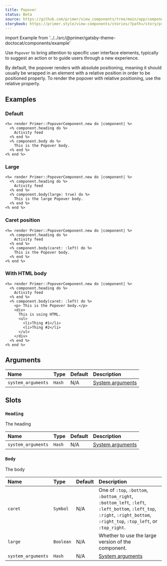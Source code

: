 ```yaml
---
title: Popover
status: Beta
source: https://github.com/primer/view_components/tree/main/app/components/primer/popover_component.rb
storybook: https://primer.style/view-components/stories/?path=/story/primer-popover-component
---
```


import Example from '../../src/@primer/gatsby-theme-doctocat/components/example'

<!-- Warning: AUTO-GENERATED file, do not edit. Add code comments to your Ruby instead <3 -->

Use `Popover` to bring attention to specific user interface elements, typically to suggest an action or to guide users through a new experience.

By default, the popover renders with absolute positioning, meaning it should usually be wrapped in an element with a relative position in order to be positioned properly. To render the popover with relative positioning, use the relative property.

## Examples

### Default

<Example src="<div class='Popover position-relative right-0 left-0'>  <div class='Popover-message Box p-4 mt-2 mx-auto text-left color-shadow-large'>    <h4 class='mb-2'>    Activity feed</h4>        This is the Popover body.</div></div>" />

```erb
<%= render Primer::PopoverComponent.new do |component| %>
  <% component.heading do %>
    Activity feed
  <% end %>
  <% component.body do %>
    This is the Popover body.
  <% end %>
<% end %>
```

### Large

<Example src="<div class='Popover position-relative right-0 left-0'>  <div class='Popover-message Box Popover-message--large p-4 mt-2 mx-auto text-left color-shadow-large'>    <h4 class='mb-2'>    Activity feed</h4>        This is the large Popover body.</div></div>" />

```erb
<%= render Primer::PopoverComponent.new do |component| %>
  <% component.heading do %>
    Activity feed
  <% end %>
  <% component.body(large: true) do %>
    This is the large Popover body.
  <% end %>
<% end %>
```

### Caret position

<Example src="<div class='Popover position-relative right-0 left-0'>  <div class='Popover-message Box Popover-message--left p-4 mt-2 mx-auto text-left color-shadow-large'>    <h4 class='mb-2'>    Activity feed</h4>        This is the Popover body.</div></div>" />

```erb
<%= render Primer::PopoverComponent.new do |component| %>
  <% component.heading do %>
    Activity feed
  <% end %>
  <% component.body(caret: :left) do %>
    This is the Popover body.
  <% end %>
<% end %>
```

### With HTML body

<Example src="<div class='Popover position-relative right-0 left-0'>  <div class='Popover-message Box Popover-message--left p-4 mt-2 mx-auto text-left color-shadow-large'>    <h4 class='mb-2'>    Activity feed</h4>        <p> This is the Popover body.</p>    <div>      This is using HTML.      <ul>        <li>Thing #1</li>        <li>Thing #2</li>      </ul>    </div></div></div>" />

```erb
<%= render Primer::PopoverComponent.new do |component| %>
  <% component.heading do %>
    Activity feed
  <% end %>
  <% component.body(caret: :left) do %>
    <p> This is the Popover body.</p>
    <div>
      This is using HTML.
      <ul>
        <li>Thing #1</li>
        <li>Thing #2</li>
      </ul>
    </div>
  <% end %>
<% end %>
```

## Arguments

| Name | Type | Default | Description |
| :- | :- | :- | :- |
| `system_arguments` | `Hash` | N/A | [System arguments](/system-arguments) |

## Slots

### `Heading`

The heading

| Name | Type | Default | Description |
| :- | :- | :- | :- |
| `system_arguments` | `Hash` | N/A | [System arguments](/system-arguments) |

### `Body`

The body

| Name | Type | Default | Description |
| :- | :- | :- | :- |
| `caret` | `Symbol` | N/A | One of `:top`, `:bottom`, `:bottom_right`, `:bottom_left`, `:left`, `:left_bottom`, `:left_top`, `:right`, `:right_bottom`, `:right_top`, `:top_left`, or `:top_right`. |
| `large` | `Boolean` | N/A | Whether to use the large version of the component. |
| `system_arguments` | `Hash` | N/A | [System arguments](/system-arguments) |

